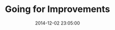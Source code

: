 ---
layout: post
title:  "Going for Improvements"
date:   2014-12-02 23:05:00
categories: personal
---